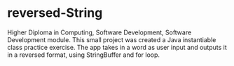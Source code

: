 # reversed-String
Higher Diploma in Computing, Software Development, Software Development module.
This small project was created a Java instantiable class practice exercise. 
The app takes in a word as user input and outputs it in a reversed format, using StringBuffer and for loop.
